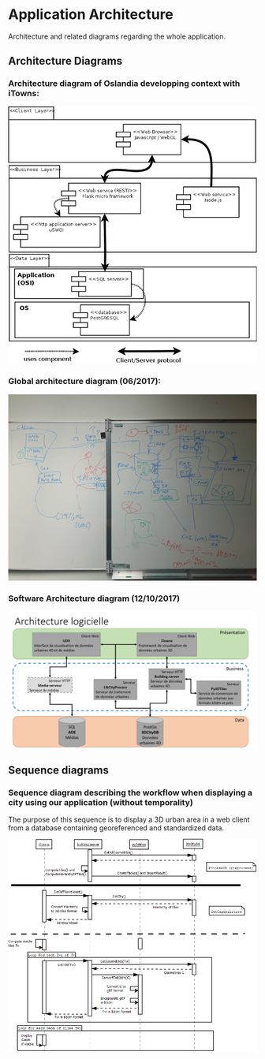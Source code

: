 # Application Architecture 

Architecture and related diagrams regarding the whole application.


## Architecture Diagrams

### Architecture diagram of Oslandia developping context with iTowns:

![Sketchy iTowns usage/developing  context](Diagrams/OslandiaiTown2Context.png)

### Global architecture diagram (06/2017):

![](Pictures/2017_06_Architecture_prospective.jpg)

### Software Architecture diagram (12/10/2017)

![](Pictures/ArchiLogicielle.png)

## Sequence diagrams

### Sequence diagram describing the workflow when displaying a city using our application (without temporality)

The purpose of this sequence is to display a 3D urban area in a web client from a database containing georeferenced and standardized data.

![](Diagrams/SequenceDisplayCity.png)

